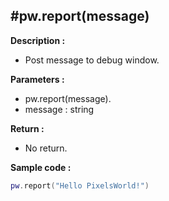 #pw.report(message)
---

**Description :**

- Post message to debug window. 

**Parameters :**

- pw.report(message).
- message : string

**Return :**
- No return.

**Sample code :**
```lua:report.lua
pw.report("Hello PixelsWorld!")
``` 